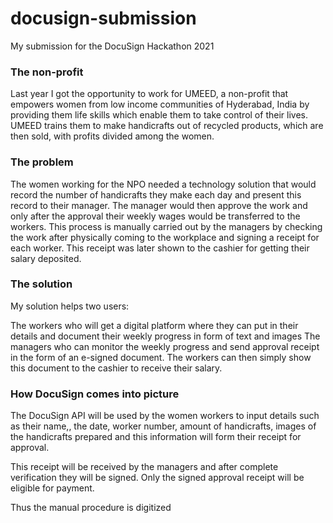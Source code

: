 # docusign-submission
My submission for the DocuSign Hackathon 2021

### The non-profit

Last year I got the opportunity to work for UMEED, a non-profit that empowers women from low income communities of Hyderabad, India by providing them life skills which enable them to take control of their lives. UMEED trains them to make handicrafts out of recycled products, which are then sold, with profits divided among the women. 

### The problem

The women working for the NPO needed a technology  solution that would record the number of handicrafts they make each day and present this record to their manager. The manager would then approve the work and only after the approval their weekly wages would be transferred to the workers. 
This process is manually carried out by the managers by checking the work after physically coming to the workplace and signing a receipt for each worker. This receipt was later shown to the cashier for getting their salary deposited. 

### The solution

My solution helps two users: 

The workers who will get a digital platform where they can put in their details and document their weekly progress in form of text and images
The managers who can monitor the weekly progress and send approval receipt in the form of an e-signed document. The workers can then simply show this document to the cashier to receive their salary.

### How DocuSign comes into picture 

The DocuSign API will be used by the women workers to input details such as their name,, the date, worker number, amount of handicrafts, images of the handicrafts prepared and this information will form their receipt for approval.

This receipt will be received by the managers and after complete verification they will be signed. Only the signed approval receipt will be eligible for payment.

Thus the manual procedure is digitized
